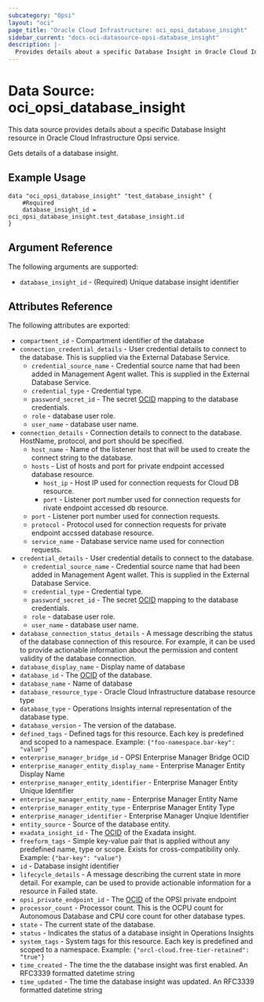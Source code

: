 ```yaml
---
subcategory: "Opsi"
layout: "oci"
page_title: "Oracle Cloud Infrastructure: oci_opsi_database_insight"
sidebar_current: "docs-oci-datasource-opsi-database_insight"
description: |-
  Provides details about a specific Database Insight in Oracle Cloud Infrastructure Opsi service
---
```


# Data Source: oci_opsi_database_insight
This data source provides details about a specific Database Insight resource in Oracle Cloud Infrastructure Opsi service.

Gets details of a database insight.

## Example Usage

```hcl
data "oci_opsi_database_insight" "test_database_insight" {
	#Required
	database_insight_id = oci_opsi_database_insight.test_database_insight.id
}
```

## Argument Reference

The following arguments are supported:

* `database_insight_id` - (Required) Unique database insight identifier


## Attributes Reference

The following attributes are exported:

* `compartment_id` - Compartment identifier of the database
* `connection_credential_details` - User credential details to connect to the database. This is supplied via the External Database Service. 
	* `credential_source_name` - Credential source name that had been added in Management Agent wallet. This is supplied in the External Database Service.
	* `credential_type` - Credential type.
	* `password_secret_id` - The secret [OCID](https://docs.cloud.oracle.com/iaas/Content/General/Concepts/identifiers.htm) mapping to the database credentials.
	* `role` - database user role.
	* `user_name` - database user name.
* `connection_details` - Connection details to connect to the database. HostName, protocol, and port should be specified.
	* `host_name` - Name of the listener host that will be used to create the connect string to the database.
	* `hosts` - List of hosts and port for private endpoint accessed database resource.
		* `host_ip` - Host IP used for connection requests for Cloud DB resource.
		* `port` - Listener port number used for connection requests for rivate endpoint accessed db resource.
	* `port` - Listener port number used for connection requests.
	* `protocol` - Protocol used for connection requests for private endpoint accssed database resource.
	* `service_name` - Database service name used for connection requests.
* `credential_details` - User credential details to connect to the database. 
	* `credential_source_name` - Credential source name that had been added in Management Agent wallet. This is supplied in the External Database Service.
	* `credential_type` - Credential type.
	* `password_secret_id` - The secret [OCID](https://docs.cloud.oracle.com/iaas/Content/General/Concepts/identifiers.htm) mapping to the database credentials.
	* `role` - database user role.
	* `user_name` - database user name.
* `database_connection_status_details` - A message describing the status of the database connection of this resource. For example, it can be used to provide actionable information about the permission and content validity of the database connection.
* `database_display_name` - Display name of database
* `database_id` - The [OCID](https://docs.cloud.oracle.com/iaas/Content/General/Concepts/identifiers.htm) of the database.
* `database_name` - Name of database
* `database_resource_type` - Oracle Cloud Infrastructure database resource type
* `database_type` - Operations Insights internal representation of the database type.
* `database_version` - The version of the database.
* `defined_tags` - Defined tags for this resource. Each key is predefined and scoped to a namespace. Example: `{"foo-namespace.bar-key": "value"}` 
* `enterprise_manager_bridge_id` - OPSI Enterprise Manager Bridge OCID
* `enterprise_manager_entity_display_name` - Enterprise Manager Entity Display Name
* `enterprise_manager_entity_identifier` - Enterprise Manager Entity Unique Identifier
* `enterprise_manager_entity_name` - Enterprise Manager Entity Name
* `enterprise_manager_entity_type` - Enterprise Manager Entity Type
* `enterprise_manager_identifier` - Enterprise Manager Unqiue Identifier
* `entity_source` - Source of the database entity.
* `exadata_insight_id` - The [OCID](https://docs.cloud.oracle.com/iaas/Content/General/Concepts/identifiers.htm) of the Exadata insight.
* `freeform_tags` - Simple key-value pair that is applied without any predefined name, type or scope. Exists for cross-compatibility only. Example: `{"bar-key": "value"}` 
* `id` - Database insight identifier
* `lifecycle_details` - A message describing the current state in more detail. For example, can be used to provide actionable information for a resource in Failed state.
* `opsi_private_endpoint_id` - The [OCID](https://docs.cloud.oracle.com/iaas/Content/General/Concepts/identifiers.htm) of the OPSI private endpoint
* `processor_count` - Processor count. This is the OCPU count for Autonomous Database and CPU core count for other database types.
* `state` - The current state of the database.
* `status` - Indicates the status of a database insight in Operations Insights
* `system_tags` - System tags for this resource. Each key is predefined and scoped to a namespace. Example: `{"orcl-cloud.free-tier-retained": "true"}` 
* `time_created` - The time the the database insight was first enabled. An RFC3339 formatted datetime string
* `time_updated` - The time the database insight was updated. An RFC3339 formatted datetime string

